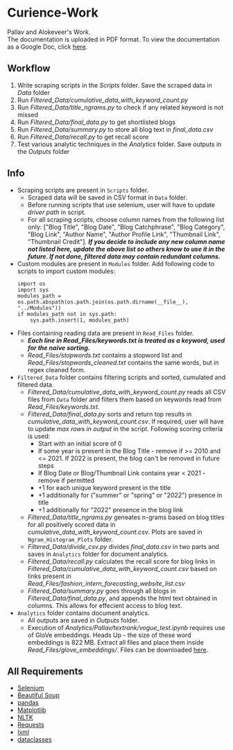 # Curience-Work
Pallav and Alokeveer's Work.\
The documentation is uploaded in PDF format. To view the documentation as a Google Doc, click [here](https://docs.google.com/document/d/1RS7Ipab4UIDa-klV3QauxywEPghJm06_RBgKH31ZHZQ/edit?usp=sharing).

## Workflow
1. Write scraping scripts in the _Scripts_ folder. Save the scraped data in _Data_ folder
2. Run _Filtered_Data/cumulative_data_with_keyword_count.py_
3. Run _Filtered_Data/title_ngrams.py_ to check if any related keyword is not missed
4. Run _Filtered_Data/final_data.py_ to get shortlisted blogs
5. Run _Filtered_Data/summary.py_ to store all blog text in _final_data.csv_
6. Run _Filtered_Data/recall.py_ to get recall score
7. Test various analytic techniques in the _Analytics_ folder. Save outputs in the _Outputs_ folder

## Info
- Scraping scripts are present in `Scripts` folder.
    - Scraped data will be saved in CSV format in `Data` folder.
    - Before running scripts that use selenium, user will have to update _driver path_ in script.
    - For all scraping scripts, choose column names from the following list only: ["Blog Title", "Blog Date", "Blog Catchphrase", "Blog Category", "Blog Link", "Author Name", "Author Profile Link", "Thumbnail Link", "Thumbnail Credit"]. ***If you decide to include any new column name not listed here, update the above list so others know to use it in the future. If not done, filtered data may contain redundant columns.***
- Custom modules are present in `Modules` folder. Add following code to scripts to import custom modules:
    ```
    import os
    import sys
    modules_path = os.path.abspath(os.path.join(os.path.dirname(__file__), "../Modules"))
    if modules_path not in sys.path:
        sys.path.insert(1, modules_path)
    ```
- Files containing reading data are present in `Read_Files` folder.
    - ***Each line in Read_Files/keywords.txt is treated as a keyword, used for the naive sorting.***
    - _Read_Files/stopwords.txt_ contains a stopword list and _Read_Files/stopwords_cleaned.txt_ contains the same words, but in regex cleaned form.
- `Filtered_Data` folder contains filtering scripts and sorted, cumulated and filtered data.
    - _Filtered_Data/cumulative_data_with_keyword_count.py_ reads all CSV files from `Data` folder and filters them based on keywords read from _Read_Files/keywords.txt_.
    - _Filtered_Data/final_data.py_ sorts and return top results in _cumulative_data_with_keyword_count.csv_. If required, user will have to update _max rows in output_ in the script. Following scoring criteria is used:
        - Start with an initial score of 0
        - If some year is present in the Blog Title - remove if >= 2010 and <= 2021. If 2022 is present, the blog can't be removed in future steps
        - If Blog Date or Blog/Thumbnail Link contains year < 2021 - remove if permitted
        - +1 for each unique keyword present in the title
        - +1 additionally for ("summer" or "spring" or "2022") presence in title
        - +1 additionally for "2022" presence in the blog link
    - _Filtered_Data/title_ngrams.py_ geneates n-grams based on blog titles for all positively scored data in _cumulative_data_with_keyword_count.csv_. Plots are saved in `Ngram_Histogram_Plots` folder.
    - _Filtered_Data/divide_csv.py_ divides _final_data.csv_ in two parts and saves in `Analytics` folder for document analytics.
    - _Filtered_Data/recall.py_ calculates the recall score for blog links in _Filtered_Data/cumulative_data_with_keyword_count.csv_ based on links present in _Read_Files/fashion_intern_forecasting_website_list.csv_
    - _Filtered_Data/summary.py_ goes through all blogs in _Filtered_Data/final_data.py_, and appends the html text obtained in columns. This allows for effecient access to blog text.
- `Analytics` folder contains document analytics.
    - All outputs are saved in _Outputs_ folder.
    - Execution of _Analytics/Pallav/textrank/vogue_test.ipynb_ requires use of GloVe embeddings. Heads Up - the size of these word embeddings is 822 MB. Extract all files and place them inside _Read_Files/glove_embeddings/_. Files can be downloaded [here](https://nlp.stanford.edu/data/glove.6B.zip).

## All Requirements
- [Selenium](https://pypi.org/project/selenium/)
- [Beautiful Soup](https://pypi.org/project/beautifulsoup4/)
- [pandas](https://pypi.org/project/pandas/)
- [Matplotlib](https://pypi.org/project/matplotlib/)
- [NLTK](https://pypi.org/project/nltk/)
- [Requests](https://pypi.org/project/requests/)
- [lxml](https://pypi.org/project/lxml/)
- [dataclasses](https://pypi.org/project/dataclasses/)
